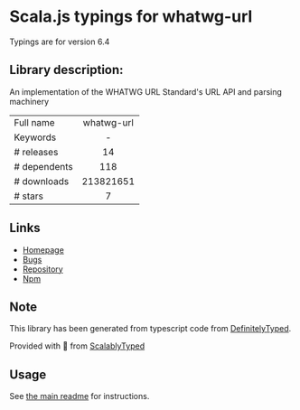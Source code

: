 
# Scala.js typings for whatwg-url

Typings are for version 6.4

## Library description:
An implementation of the WHATWG URL Standard's URL API and parsing machinery

|                    |                 |
| ------------------ | :-------------: |
| Full name          | whatwg-url |
| Keywords           | - |
| # releases         | 14 |
| # dependents       | 118 |
| # downloads        | 213821651 |
| # stars            | 7 |

## Links
- [Homepage](https://github.com/jsdom/whatwg-url#readme)
- [Bugs](https://github.com/jsdom/whatwg-url/issues)
- [Repository](https://github.com/jsdom/whatwg-url)
- [Npm](https://www.npmjs.com/package/whatwg-url)
    


## Note
This library has been generated from typescript code from [DefinitelyTyped](https://definitelytyped.org).

Provided with :purple_heart: from [ScalablyTyped](https://github.com/oyvindberg/ScalablyTyped)

## Usage
See [the main readme](../../readme.md) for instructions.


